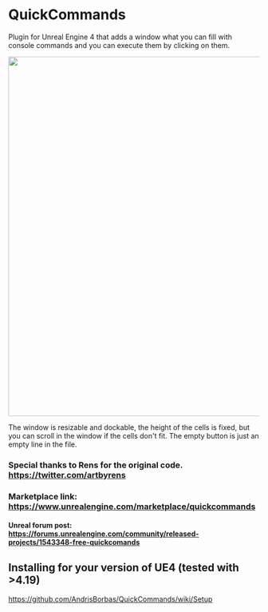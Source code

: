 # QuickCommands
Plugin for Unreal Engine 4 that adds a window what you can fill with console commands and you can execute them by clicking on them.

<img src="https://github.com/AndrisBorbas/QuickCommands/blob/master/Resources/quickcommands.gif?raw=true" width="720" />

The window is resizable and dockable, the height of the cells is fixed, but you can scroll in the window if the cells don't fit.
The empty button is just an empty line in the file.

### Special thanks to Rens for the original code. https://twitter.com/artbyrens

### Marketplace link: https://www.unrealengine.com/marketplace/quickcommands

#### Unreal forum post: https://forums.unrealengine.com/community/released-projects/1543348-free-quickcomands


## Installing for your version of UE4 (tested with >4.19)

https://github.com/AndrisBorbas/QuickCommands/wiki/Setup
